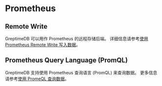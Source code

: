 # Prometheus

## Remote Write

GreptimeDB 可以用作 Prometheus 的远程存储后端。
详细信息请参考[使用 Prometheus Remote Write 写入数据](/user-guide/ingest-data/for-observerbility/prometheus.md)。

## Prometheus Query Language (PromQL)

GreptimeDB 支持使用 Prometheus 查询语言 (PromQL) 来查询数据。
更多信息请参考[使用 PromeQL 查询数据](/user-guide/query-data/promql.md)。
